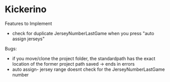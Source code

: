 # Kickerino


Features to Implement
+ check for duplicate JerseyNumberLastGame when you press "auto assign jerseys"

Bugs:
+ if you move/clone the project folder, the standardpath has the exact location of the former project path saved -> ends in errors
+ auto assign- jersey range doesnt check for the JerseyNumberLastGame number
